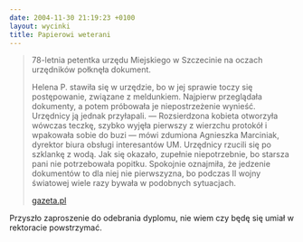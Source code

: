 ```yaml
---
date: 2004-11-30 21:19:23 +0100
layout: wycinki
title: Papierowi weterani
---
```


> 78-letnia petentka urzędu Miejskiego w Szczecinie na oczach urzędników połknęła dokument.
>
> Helena P. stawiła się w urzędzie, bo w jej sprawie toczy się postępowanie, związane z meldunkiem. Najpierw przeglądała dokumenty, a potem próbowała je niepostrzeżenie wynieść. Urzędnicy ją jednak przyłapali. — Rozsierdzona kobieta otworzyła wówczas teczkę, szybko wyjęła pierwszy z wierzchu protokół i wpakowała sobie do buzi — mówi zdumiona Agnieszka Marciniak, dyrektor biura obsługi interesantów UM. Urzędnicy rzucili się po szklankę z wodą. Jak się okazało, zupełnie niepotrzebnie, bo starsza pani nie potrzebowała popitku. Spokojnie oznajmiła, że jedzenie dokumentów to dla niej nie pierwszyzna, bo podczas II wojny światowej wiele razy bywała w podobnych sytuacjach.
>
> [gazeta.pl](http://serwisy.gazeta.pl/kraj/1,34308,2420648.html 'Petentka zjadła dokument')

Przyszło zaproszenie do odebrania dyplomu, nie wiem czy będę się umiał w rektoracie powstrzymać.
